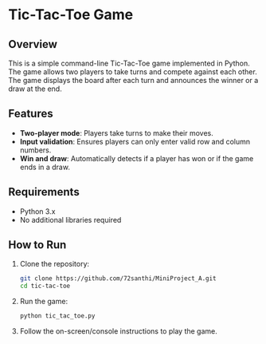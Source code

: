 # Tic-Tac-Toe Game

## Overview

This is a simple command-line Tic-Tac-Toe game implemented in Python. The game allows two players to take turns and compete against each other. The game displays the board after each turn and announces the winner or a draw at the end.

## Features

- **Two-player mode**: Players take turns to make their moves.
- **Input validation**: Ensures players can only enter valid row and column numbers.
- **Win and draw**: Automatically detects if a player has won or if the game ends in a draw.

## Requirements

- Python 3.x
- No additional libraries required

## How to Run

1. Clone the repository:
   ```bash
   git clone https://github.com/72santhi/MiniProject_A.git
   cd tic-tac-toe

2. Run the game:

   ```bash
   python tic_tac_toe.py

3. Follow the on-screen/console instructions to play the game.
